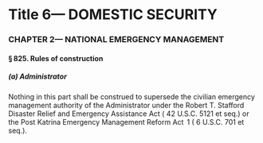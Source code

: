 
# Title 6— DOMESTIC SECURITY
### CHAPTER 2— NATIONAL EMERGENCY MANAGEMENT
#### § 825. Rules of construction
##### (a) Administrator

Nothing in this part shall be construed to supersede the civilian emergency management authority of the Administrator under the Robert T. Stafford Disaster Relief and Emergency Assistance Act ( 42 U.S.C. 5121 et seq.) or the Post Katrina Emergency Management Reform Act  1 ( 6 U.S.C. 701 et seq.).
